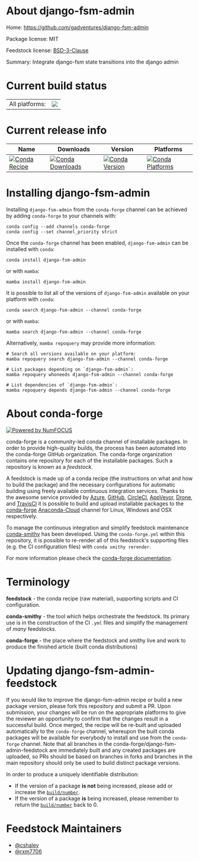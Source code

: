 About django-fsm-admin
======================

Home: https://github.com/gadventures/django-fsm-admin

Package license: MIT

Feedstock license: [BSD-3-Clause](https://github.com/conda-forge/django-fsm-admin-feedstock/blob/main/LICENSE.txt)

Summary: Integrate django-fsm state transitions into the django admin

Current build status
====================


<table><tr><td>All platforms:</td>
    <td>
      <a href="https://dev.azure.com/conda-forge/feedstock-builds/_build/latest?definitionId=18033&branchName=main">
        <img src="https://dev.azure.com/conda-forge/feedstock-builds/_apis/build/status/django-fsm-admin-feedstock?branchName=main">
      </a>
    </td>
  </tr>
</table>

Current release info
====================

| Name | Downloads | Version | Platforms |
| --- | --- | --- | --- |
| [![Conda Recipe](https://img.shields.io/badge/recipe-django--fsm--admin-green.svg)](https://anaconda.org/conda-forge/django-fsm-admin) | [![Conda Downloads](https://img.shields.io/conda/dn/conda-forge/django-fsm-admin.svg)](https://anaconda.org/conda-forge/django-fsm-admin) | [![Conda Version](https://img.shields.io/conda/vn/conda-forge/django-fsm-admin.svg)](https://anaconda.org/conda-forge/django-fsm-admin) | [![Conda Platforms](https://img.shields.io/conda/pn/conda-forge/django-fsm-admin.svg)](https://anaconda.org/conda-forge/django-fsm-admin) |

Installing django-fsm-admin
===========================

Installing `django-fsm-admin` from the `conda-forge` channel can be achieved by adding `conda-forge` to your channels with:

```
conda config --add channels conda-forge
conda config --set channel_priority strict
```

Once the `conda-forge` channel has been enabled, `django-fsm-admin` can be installed with `conda`:

```
conda install django-fsm-admin
```

or with `mamba`:

```
mamba install django-fsm-admin
```

It is possible to list all of the versions of `django-fsm-admin` available on your platform with `conda`:

```
conda search django-fsm-admin --channel conda-forge
```

or with `mamba`:

```
mamba search django-fsm-admin --channel conda-forge
```

Alternatively, `mamba repoquery` may provide more information:

```
# Search all versions available on your platform:
mamba repoquery search django-fsm-admin --channel conda-forge

# List packages depending on `django-fsm-admin`:
mamba repoquery whoneeds django-fsm-admin --channel conda-forge

# List dependencies of `django-fsm-admin`:
mamba repoquery depends django-fsm-admin --channel conda-forge
```


About conda-forge
=================

[![Powered by
NumFOCUS](https://img.shields.io/badge/powered%20by-NumFOCUS-orange.svg?style=flat&colorA=E1523D&colorB=007D8A)](https://numfocus.org)

conda-forge is a community-led conda channel of installable packages.
In order to provide high-quality builds, the process has been automated into the
conda-forge GitHub organization. The conda-forge organization contains one repository
for each of the installable packages. Such a repository is known as a *feedstock*.

A feedstock is made up of a conda recipe (the instructions on what and how to build
the package) and the necessary configurations for automatic building using freely
available continuous integration services. Thanks to the awesome service provided by
[Azure](https://azure.microsoft.com/en-us/services/devops/), [GitHub](https://github.com/),
[CircleCI](https://circleci.com/), [AppVeyor](https://www.appveyor.com/),
[Drone](https://cloud.drone.io/welcome), and [TravisCI](https://travis-ci.com/)
it is possible to build and upload installable packages to the
[conda-forge](https://anaconda.org/conda-forge) [Anaconda-Cloud](https://anaconda.org/)
channel for Linux, Windows and OSX respectively.

To manage the continuous integration and simplify feedstock maintenance
[conda-smithy](https://github.com/conda-forge/conda-smithy) has been developed.
Using the ``conda-forge.yml`` within this repository, it is possible to re-render all of
this feedstock's supporting files (e.g. the CI configuration files) with ``conda smithy rerender``.

For more information please check the [conda-forge documentation](https://conda-forge.org/docs/).

Terminology
===========

**feedstock** - the conda recipe (raw material), supporting scripts and CI configuration.

**conda-smithy** - the tool which helps orchestrate the feedstock.
                   Its primary use is in the construction of the CI ``.yml`` files
                   and simplify the management of *many* feedstocks.

**conda-forge** - the place where the feedstock and smithy live and work to
                  produce the finished article (built conda distributions)


Updating django-fsm-admin-feedstock
===================================

If you would like to improve the django-fsm-admin recipe or build a new
package version, please fork this repository and submit a PR. Upon submission,
your changes will be run on the appropriate platforms to give the reviewer an
opportunity to confirm that the changes result in a successful build. Once
merged, the recipe will be re-built and uploaded automatically to the
`conda-forge` channel, whereupon the built conda packages will be available for
everybody to install and use from the `conda-forge` channel.
Note that all branches in the conda-forge/django-fsm-admin-feedstock are
immediately built and any created packages are uploaded, so PRs should be based
on branches in forks and branches in the main repository should only be used to
build distinct package versions.

In order to produce a uniquely identifiable distribution:
 * If the version of a package **is not** being increased, please add or increase
   the [``build/number``](https://docs.conda.io/projects/conda-build/en/latest/resources/define-metadata.html#build-number-and-string).
 * If the version of a package **is** being increased, please remember to return
   the [``build/number``](https://docs.conda.io/projects/conda-build/en/latest/resources/define-metadata.html#build-number-and-string)
   back to 0.

Feedstock Maintainers
=====================

* [@cshaley](https://github.com/cshaley/)
* [@rxm7706](https://github.com/rxm7706/)

